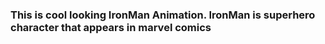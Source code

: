 ### This is cool looking IronMan Animation. IronMan is superhero character that appears in marvel comics
